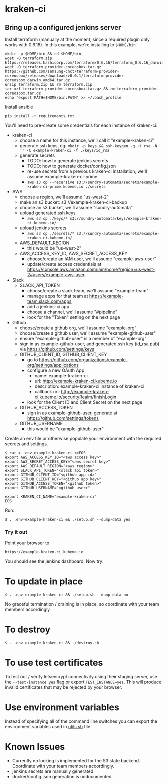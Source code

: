 # kraken-ci

## Bring up a configured jenkins server

Install terraform (manually at the moment, since a required plugin only works with 0.6.16).  In this example, we're installing to `$HOME/bin`

    mkdir -p $HOME/bin && cd $HOME/bin
    wget -O terraform.zip https://releases.hashicorp.com/terraform/0.6.16/terraform_0.6.16_darwin_amd64.zip
    wget -O terraform-provider-coreosbox.tar.gz https://github.com/samsung-cnct/terraform-provider-coreosbox/releases/download/v0.0.1/terraform-provider-coreosbox_darwin_amd64.tar.gz
    unzip terraform.zip && rm terraform.zip
    tar xzf terraform-provider-coreosbox.tar.gz && rm terraform-provider-coreosbox.tar.gz
    echo 'export PATH=$HOME/bin:PATH' >> ~/.bash_profile

Install ansible

    pip install -r requirements.txt

You'll need to pre-create some credentials for each instance of kraken-ci:

- kraken-ci
    - choose a name for this instance, we'll call it "example-kraken-ci"
    - generate ssh keys, eg: `mkdir -p keys && ssh-keygen -q -t rsa -N '' -C example-kraken-ci -f ./keys/id_rsa`
    - generate secrets
        - TODO: how to generate jenkins secrets
        - TODO: how to generate docker/config.json
        - re-use secrets from a previous kraken-ci installation, we'll assume example-kraken-ci-prime
        - `aws s3 cp --recursive s3://sundry-automata/secrets/example-kraken-ci-prime.kubeme.io ./secrets`
- AWS
    - choose a region, we'll assume "us-west-2"
    - make an s3 bucket: s3://example-kraken-ci-backup
    - choose an s3 bucket, we'll assume "sundry-automata"
    - upload generated ssh keys
        - `aws s3 cp ./keys/* s3://sundry-automata/keys/example-kraken-ci.kubeme.io/`
    - upload jenkins secrets
        - `aws s3 cp ./secrets/* s3://sundry-automata/secrets/example-kraken-ci.kubeme.io/`
    - AWS_DEFAULT_REGION
        - this would be "us-west-2"
    - AWS_ACCESS_KEY_ID, AWS_SECRET_ACCESS_KEY
        - choose/create an IAM user, we'll assume "example-aws-user"
        - update/create access credentials at https://console.aws.amazon.com/iam/home?region=us-west-2#users/example-aws-user
- Slack
    - SLACK_API_TOKEN
        - choose/create a slack team, we'll assume "example-team"
        - manage apps for that team at https://example-team.slack.com/apps
        - add a jenkins-ci app
        - choose a channel, we'll assume "#pipeline"
        - look for the "Token" setting on the next page
- Github
    - choose/create a github org, we'll assume "example-org"
    - choose/create a github user, we'll assume "example-github-user"
    - ensure "example-github-user" is a member of "example-org"
    - sign in as example-github-user, add generated ssh key (id_rsa.pub) via https://github.com/settings/keys
    - GITHUB_CLIENT_ID, GITHUB_CLIENT_KEY
        - go to https://github.com/organizations/example-org/settings/applications
        - configure a new OAuth App
            - name: example-kraken-ci
            - url: http://example-kraken-ci.kubeme.io
            - description: example-kraken-ci instance of kraken-ci
            - callback url: http://example-kraken-ci.kubeme.io/securityRealm/finishLogin
        - look for the Client ID and Client Secret on the next page
    - GITHUB_ACCESS_TOKEN
        - sign in as example-github-user, generate at https://github.com/settings/tokens
    - GITHUB_USERNAME
        - this would be "example-github-user"

Create an env file or otherwise populate your environment with the required secrets and settings.

    $ cat > .env-example-kraken-ci <<EOS
    export AWS_ACCESS_KEY_ID="<aws access key>"
    export AWS_SECRET_ACCESS_KEY="<aws secret key>"
    export AWS_DEFAULT_REGION="<aws region>"
    export SLACK_API_TOKEN="<slack api token>"
    export GITHUB_CLIENT_ID="<github app id>"
    export GITHUB_CLIENT_KEY="<github app key>"
    export GITHUB_ACCESS_TOKEN="<github token>"
    export GITHUB_USERNAME="<github user>"

    export KRAKEN_CI_NAME="example-kraken-ci"
    EOS

Run:

    $ . .env-example-kraken-ci && ./setup.sh --dump-data yes

### Try it out

Point your browser to

    https://example-kraken-ci.kubeme.io

You should see the jenkins dashboard. Now try:


# To update in place

    $ . .env-example-kraken-ci && ./setup.sh --dump-data no

No graceful termination / draining is in place, so coordinate with your team members accordingly

# To destroy

    $ . .env-example-kraken-ci && ./destroy.sh

# To use test certificates

To test out / verify letsencrypt connectivity using their staging server, use the `--test-instance yes` flag or export `TEST_INSTANCE=yes`.  This will produce invalid certificates that may be rejected by your browser.

# Use environment variables

Instead of specifying all of the command line switches you can export the environment variables used in [utils.sh](utils.sh) file

# Known Issues

- Currently no locking is implemented for the S3 state backend. Coordinate with your team members accordingly.
- jenkins secrets are manually generated
- docker/config.json generation is undocumented

